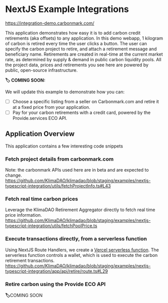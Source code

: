# NextJS Example Integrations

https://integration-demo.carbonmark.com/

This application demonstrates how easy it is to add carbon credit retirements (aka offsets) to any application. In this demo webapp, 1 kilogram of carbon is retired every time the user clicks a button. The user can specify the carbon project to retire, and attach a retirement message and beneficiary name. Retirements are created in real-time at the current market rate, as determined by supply & demand in public carbon liquidity pools. All the project data, prices and retirements you see here are powered by public, open-source infrastructure.

**🏷️ COMING SOON:**

We will update this example to demonstrate how you can:

- [ ] Choose a specific listing from a seller on Carbonmark.com and retire it at a fixed price from your application.
- [ ] Pay for your carbon retirements with a credit card, powered by the Provide.services ECO API.

## Application Overview

This application contains a few interesting code snippets

### Fetch project details from carbonmark.com

Note: the carbonmark APIs used here are in beta and are expected to change.
https://github.com/KlimaDAO/klimadao/blob/staging/examples/nextjs-typescript-integration/utils/fetchProjectInfo.ts#L43

### Fetch real time carbon prices

Leverage the KlimaDAO Retirement Aggregator directly to fetch real time price information.
https://github.com/KlimaDAO/klimadao/blob/staging/examples/nextjs-typescript-integration/utils/fetchPoolPrice.ts

### Execute transactions directly, from a serverless function

Using NextJS Route Handlers, we create a [Vercel serverless function](https://vercel.com/docs/concepts/functions/serverless-functions/quickstart). The serverless function controls a wallet, which is used to execute the carbon retirement transactions.
https://github.com/KlimaDAO/klimadao/blob/staging/examples/nextjs-typescript-integration/app/api/retire/route.ts#L29

### Retire carbon using the Provide ECO API

**🏷️**COMING SOON
